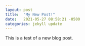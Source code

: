 ```yaml
---
layout: post
title:  "My New Post!"
date:   2021-05-27 08:58:21 -0500
categories: jekyll update
---
```

This is a test of a new blog post.